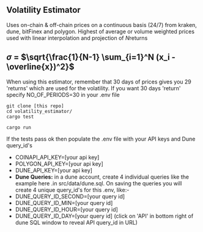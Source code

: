 ## Volatility Estimator

Uses on-chain & off-chain prices on a continuous basis (24/7) from kraken, dune, bitFinex and polygon. Highest of average or volume weighted prices used with linear interpolation and projection of *N*returns

## $\sigma$ = $\sqrt{\frac{1}{N-1} \sum_{i=1}^N (x_i - \overline{x})^2}$

When using this estimator, remember that 30 days of prices gives you 29 'returns' which are used for the volatility. If you want 30 days 'return' specify NO_OF_PERIODS=30 in your .env file

    git clone [this repo]
    cd volatility_estimator/
    cargo test

    cargo run

If the tests pass ok then populate the .env file with your API keys and Dune query_id's

- COINAPI_API_KEY=[your api key]
- POLYGON_API_KEY=[your api key]
- DUNE_API_KEY=[your api key]
- **Dune Queries:** in a dune account, create 4 individual queries like the example here .in src/data/dune.sql. On saving the queries you will create 4 unique query_id's for this .env, like:-
- DUNE_QUERY_ID_SECOND=[your query id]
- DUNE_QUERY_ID_MIN=[your query id]
- DUNE_QUERY_ID_HOUR=[your query id]
- DUNE_QUERY_ID_DAY=[your query id]
  (click on 'API' in bottom right of dune SQL window to reveal API query_id in URL)
